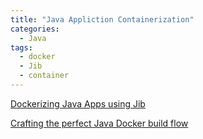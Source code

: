 ```yaml
---
title: "Java Appliction Containerization"
categories:
  - Java
tags:
  - docker
  - Jib
  - container
---
```



[Dockerizing Java Apps using Jib](https://www.baeldung.com/jib-dockerizing)

[Crafting the perfect Java Docker build flow](https://codefresh.io/docker-tutorial/java_docker_pipeline/)

